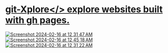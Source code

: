 # <a href="https://git-xplore.vercel.app/">git-Xplore</>&nbsp;explore websites built with gh pages.
![Screenshot 2024-02-16 at 12 31 47 AM](https://github.com/sudo-self/gitX/assets/119916323/692d0933-a321-4b3c-bbfa-0bd4205f504d)
![Screenshot 2024-02-16 at 12 45 18 AM](https://github.com/sudo-self/gitX/assets/119916323/7bbf281d-412d-440f-9bc3-596f54107a40)
![Screenshot 2024-02-16 at 12 31 22 AM](https://github.com/sudo-self/gitX/assets/119916323/f05fc968-43c9-4247-a7fb-a1a2e19e74ad)
